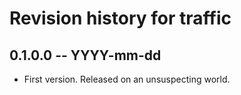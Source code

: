 # Revision history for traffic

## 0.1.0.0 -- YYYY-mm-dd

* First version. Released on an unsuspecting world.

